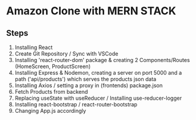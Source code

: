 # Amazon Clone with MERN STACK

## Steps

1. Installing React
2. Create Git Repository / Sync with VSCode
3. Installing 'react-router-dom' package & creating 2 Components/Routes (HomeScreen, ProductScreen)
4. Installing Express & Nodemon, creating a server on port 5000 and a path ('api/products') which serves the products json data
5. Installing Axios / setting a proxy in (frontends) package.json
6. Fetch Products from backend
7. Replacing useState with useReducer / Installing use-reducer-logger
8. Installing react-bootstrap / react-router-bootstrap
9. Changing App.js accordingly
